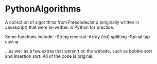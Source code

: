 # PythonAlgorithms

A collection of algorithms from Freecodecamp (originally written in Javascript) that were re-written in Python for practice. 

Some functions include:
-String reversal
-Array (list) splitting 
-Spinal tap casing

...as well as a few extras that weren't on the website, such as bubble sort and insertion sort. All of the code is original.
